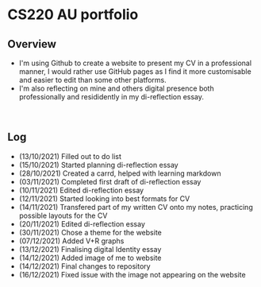 # CS220 AU portfolio
## Overview
- I'm using Github to create a website to present my CV in a professional manner, I would rather use GitHub pages as I find it more customisable and easier to edit than some other platforms.
- I'm also reflecting on mine and others digital presence both professionally and resididently in my di-reflection essay.

<br>

## Log
- (13/10/2021) Filled out to do list
- (15/10/2021) Started planning di-reflection essay
- (28/10/2021) Created a carrd, helped with learning markdown 
- (03/11/2021) Completed first draft of di-reflection essay
- (10/11/2021) Edited di-reflection essay
- (12/11/2021) Started looking into best formats for CV
- (14/11/2021) Transfered part of my written CV onto my notes, practicing possible layouts for the CV
- (20/11/2021) Edited di-reflection essay
- (30/11/2021) Chose a theme for the website
- (07/12/2021) Added V+R graphs
- (13/12/2021) Finalising digital Identity essay
- (14/12/2021) Added image of me to website
- (14/12/2021) Final changes to repository
- (16/12/2021) Fixed issue with the image not appearing on the website
<br>

<br>
